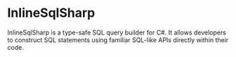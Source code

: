 # InlineSqlSharp
InlineSqlSharp is a type-safe SQL query builder for C#. It allows developers to construct SQL statements using familiar SQL-like APIs directly within their code.
